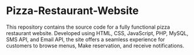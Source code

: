 # Pizza-Restaurant-Website
This repository contains the source code for a fully functional pizza restaurant website. Developed using HTML, CSS, JavaScript, PHP, MySQL, SMS API, and Email API, the site offers a seamless experience for customers to browse menus, Make reservation, and receive notifications.

